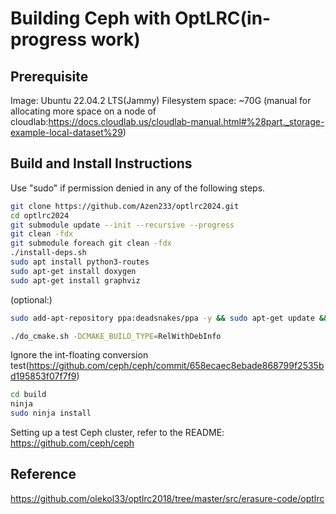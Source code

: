 # Building Ceph with OptLRC(in-progress work)

## Prerequisite
Image: Ubuntu 22.04.2 LTS(Jammy)
Filesystem space: ~70G 
(manual for allocating more space on a node of cloudlab:https://docs.cloudlab.us/cloudlab-manual.html#%28part._storage-example-local-dataset%29)

## Build and Install Instructions
Use "sudo" if permission denied in any of the following steps.

```bash
git clone https://github.com/Azen233/optlrc2024.git
cd optlrc2024
git submodule update --init --recursive --progress
git clean -fdx
git submodule foreach git clean -fdx
./install-deps.sh
sudo apt install python3-routes
sudo apt-get install doxygen
sudo apt-get install graphviz
```
(optional:)

```bash
sudo add-apt-repository ppa:deadsnakes/ppa -y && sudo apt-get update && sudo apt-get install python3.9 python3.9-venv python3.9-dev -y && sudo update-alternatives --install /usr/bin/python3 python3 /usr/bin/python3.9 
```

```bash
./do_cmake.sh -DCMAKE_BUILD_TYPE=RelWithDebInfo
```
Ignore the int-floating conversion test(https://github.com/ceph/ceph/commit/658ecaec8ebade868799f2535bd195853f07f7f9)

```bash
cd build
ninja
sudo ninja install
```
Setting up a test Ceph cluster, refer to the README: https://github.com/ceph/ceph

## Reference
https://github.com/olekol33/optlrc2018/tree/master/src/erasure-code/optlrc
   
